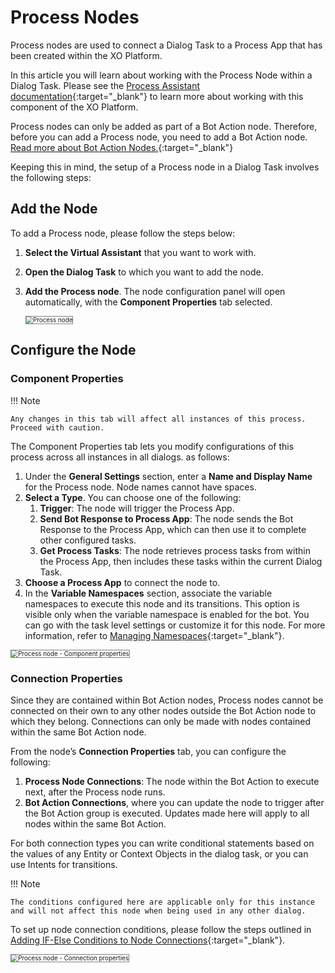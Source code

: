 # Process Nodes

Process nodes are used to connect a Dialog Task to a Process App that has been created within the XO Platform. 

In this article you will learn about working with the Process Node within a Dialog Task. Please see the [Process Assistant documentation](https://developer.kore.ai/process-assistants/){:target="_blank"} to learn more about working with this component of the XO Platform.

Process nodes can only be added as part of a Bot Action node. Therefore, before you can add a Process node, you need to add a Bot Action node. [Read more about Bot Action Nodes.](../bot-action-node/){:target="_blank"}

Keeping this in mind, the setup of a Process node in a Dialog Task involves the following steps:


## Add the Node

To add a Process node, please follow the steps below:

1. **Select the Virtual Assistant** that you want to work with.
2. **Open the Dialog Task** to which you want to add the node. 
3. **Add the Process node**. The node configuration panel will open automatically, with the **Component Properties** tab selected.

    <img src="../images/process-node.png" alt="Process node" title="Process node" style="border:1px solid gray;zoom:70%;">


## Configure the Node

### Component Properties

!!! Note

    Any changes in this tab will affect all instances of this process. Proceed with caution.

The Component Properties tab lets you modify configurations of this process across all instances in all dialogs. as follows:

1. Under the **General Settings** section, enter a **Name and Display Name** for the Process node. Node names cannot have spaces.
2. **Select a Type**. You can choose one of the following: 
    1. **Trigger**: The node will trigger the Process App.
    2. **Send Bot Response to Process App**: The node sends the Bot Response to the Process App, which can then use it to complete other configured tasks. 
    3. **Get Process Tasks**: The node retrieves process tasks from within the Process App, then includes these tasks within the current Dialog Task. 
3. **Choose a Process App** to connect the node to. 
4. In the **Variable Namespaces** section, associate the variable namespaces to execute this node and its transitions. This option is visible only when the variable namespace is enabled for the bot. You can go with the task level settings or customize it for this node. For more information, refer to [Managing Namespaces](../../../../../app-settings/managing-namespace){:target="_blank"}.

<img src="../images/process-node-component-properties.png" alt="Process node - Component properties" title="Process node - Component Properties" style="border:1px solid gray;zoom:70%;">
    
### Connection Properties

Since they are contained within Bot Action nodes, Process nodes cannot be connected on their own to any other nodes outside the Bot Action node to which they belong. Connections can only be made with nodes contained within the same Bot Action node.  

From the node’s **Connection Properties** tab, you can configure the following:

1. **Process Node Connections**: The node within the Bot Action to execute next, after the Process node runs. 
2. **Bot Action Connections**, where you can update the node to trigger after the Bot Action group is executed. Updates made here will apply to all nodes within the same Bot Action. 

For both connection types you can write conditional statements based on the values of any Entity or Context Objects in the dialog task, or you can use Intents for transitions. 

!!! Note

    The conditions configured here are applicable only for this instance and will not affect this node when being used in any other dialog.

To set up node connection conditions, please follow the steps outlined in [Adding IF-Else Conditions to Node Connections](../../node-connections/nodes-conditions){:target="_blank"}.

<img src="../images/process-node-connection-properties.png" alt="Process node - Connection properties" title="Process node - Connection Properties" style="border:1px solid gray;zoom:70%;">